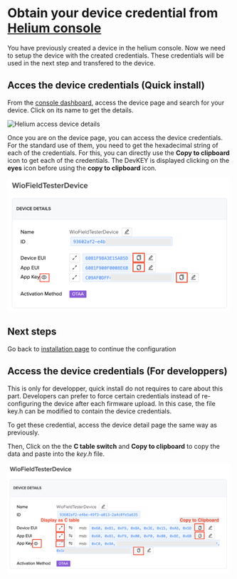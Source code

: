 # Obtain your device credential from [Helium console](https://console.helium.com)

You have previously created a device in the helium console. Now we need to setup the device with the created credentials. These credentials will be used in the next step and transfered to the device.

## Acces the device credentials (Quick install)

From the [console dashboard](https://console.helium.com), access the device page and search for your device. Click on its name to get the details.

<img src="../img/HNTv2_Access_Device_detail_from_console.png" alt="Helium access device details" width="500"/>

Once you are on the device page, you can access the device credentials. For the standard use of them, you need to get the hexadecimal string of each of the credentials. For this, you can directly use the **Copy to clipboard** icon to get each of the credentials. The DevKEY is displayed clicking on the **eyes** icon before using the **copy to clipboard** icon.

<img src="../img/HNTv2_Access_device_credentials_for_quick_setup.png" alt="Helium device credentials" width="500"/>


## Next steps

Go back to [installation page](SETUP.md) to continue the configuration


## Access the device credentials (For developpers)

This is only for developper, quick install do not requires to care about this part.
Developers can prefer to force certain credentials instead of re-configuring the device after each firmware upload. In this case, the file key.h can be modified to contain the device credentials.

To get these credential, access the device detail page the same way as previously.

Then, Click on the the **C table switch** and **Copy to clipboard** to copy the data and paste into the _key.h_ file. 

<img src="../img/HNTv2_Access_device_credentials_for_dev.png" alt="Helium device credentials" width="500"/>


